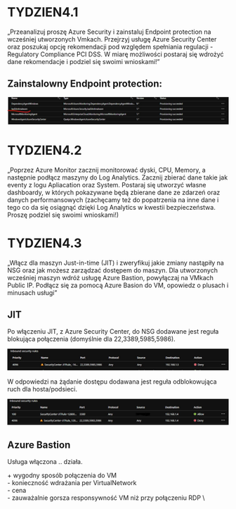 # TYDZIEN4.1
„Przeanalizuj proszę Azure Security i zainstaluj Endpoint protection na wcześniej utworzonych Vmkach. Przejrzyj usługę Azure Security Center oraz poszukaj opcję rekomendacji pod względem spełniania regulacji - Regulatory Compliance PCI DSS. W miarę możliwości postaraj się wdrożyć dane rekomendacje i podziel się swoimi wnioskami!”

## Zainstalowny Endpoint protection:

![Installed Endpoint protection](https://github.com/Rezun79/SzkolaChmury/blob/master/homework/week_4/Images/Endpoint_protection.jpg)


# TYDZIEN4.2
„Poprzez Azure Monitor zacznij monitorować dyski, CPU, Memory, a następnie podłącz maszyny do Log Analytics. Zacznij zbierać dane takie jak eventy z logu Apliacation oraz System. Postaraj się utworzyć własne dashboardy, w których pokazywane będą zbierane dane ze zdarzeń oraz danych performansowych (zachęcamy też do popatrzenia na inne dane i tego co da się osiągnąć dzięki Log Analytics w kwestii bezpieczeństwa. Proszę podziel się swoimi wnioskami!)



# TYDZIEN4.3
„Włącz dla maszyn Just-in-time (JIT) i zweryfikuj jakie zmiany nastąpiły na NSG oraz jak możesz zarządzać dostępem do maszyn. Dla utworzonych wcześniej maszyn wdróż usługę Azure Bastion, powyłączaj na VMkach Public IP. Podłącz się za pomocą Azure Basion do VM, opowiedz o plusach i minusach usługi”


## JIT
Po włączeniu JIT, z Azure Security Center, do NSG dodawane jest reguła blokująca połączenia (domyślnie dla 22,3389,5985,5986).

![JIT NSG](https://github.com/Rezun79/SzkolaChmury/blob/master/homework/week_4/Images/jit.jpg)

W odpowiedzi na żądanie dostępu dodawana jest reguła odblokowująca ruch dla hosta/podsieci.

![JIT NSG Allow](https://github.com/Rezun79/SzkolaChmury/blob/master/homework/week_4/Images/jit_allow.jpg)


## Azure Bastion
Usługa włączona .. działa.

\+ wygodny sposób połączenia do VM \
\- konieczność wdrażania per VirtualNetwork \
\- cena \
\- zauważalnie gorsza responsywność VM niż przy połączeniu RDP \
